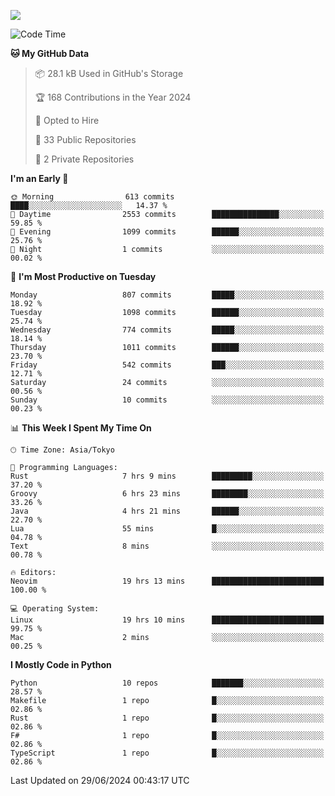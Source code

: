 ![](https://komarev.com/ghpvc/?username=kitagawa-hr)

<!--START_SECTION:waka-->
![Code Time](http://img.shields.io/badge/Code%20Time-906%20hrs%2042%20mins-blue)

**🐱 My GitHub Data** 

> 📦 28.1 kB Used in GitHub's Storage 
 > 
> 🏆 168 Contributions in the Year 2024
 > 
> 💼 Opted to Hire
 > 
> 📜 33 Public Repositories 
 > 
> 🔑 2 Private Repositories 
 > 
**I'm an Early 🐤** 

```text
🌞 Morning                613 commits         ████░░░░░░░░░░░░░░░░░░░░░   14.37 % 
🌆 Daytime                2553 commits        ███████████████░░░░░░░░░░   59.85 % 
🌃 Evening                1099 commits        ██████░░░░░░░░░░░░░░░░░░░   25.76 % 
🌙 Night                  1 commits           ░░░░░░░░░░░░░░░░░░░░░░░░░   00.02 % 
```
📅 **I'm Most Productive on Tuesday** 

```text
Monday                   807 commits         █████░░░░░░░░░░░░░░░░░░░░   18.92 % 
Tuesday                  1098 commits        ██████░░░░░░░░░░░░░░░░░░░   25.74 % 
Wednesday                774 commits         █████░░░░░░░░░░░░░░░░░░░░   18.14 % 
Thursday                 1011 commits        ██████░░░░░░░░░░░░░░░░░░░   23.70 % 
Friday                   542 commits         ███░░░░░░░░░░░░░░░░░░░░░░   12.71 % 
Saturday                 24 commits          ░░░░░░░░░░░░░░░░░░░░░░░░░   00.56 % 
Sunday                   10 commits          ░░░░░░░░░░░░░░░░░░░░░░░░░   00.23 % 
```


📊 **This Week I Spent My Time On** 

```text
🕑︎ Time Zone: Asia/Tokyo

💬 Programming Languages: 
Rust                     7 hrs 9 mins        █████████░░░░░░░░░░░░░░░░   37.20 % 
Groovy                   6 hrs 23 mins       ████████░░░░░░░░░░░░░░░░░   33.26 % 
Java                     4 hrs 21 mins       ██████░░░░░░░░░░░░░░░░░░░   22.70 % 
Lua                      55 mins             █░░░░░░░░░░░░░░░░░░░░░░░░   04.78 % 
Text                     8 mins              ░░░░░░░░░░░░░░░░░░░░░░░░░   00.78 % 

🔥 Editors: 
Neovim                   19 hrs 13 mins      █████████████████████████   100.00 % 

💻 Operating System: 
Linux                    19 hrs 10 mins      █████████████████████████   99.75 % 
Mac                      2 mins              ░░░░░░░░░░░░░░░░░░░░░░░░░   00.25 % 
```

**I Mostly Code in Python** 

```text
Python                   10 repos            ███████░░░░░░░░░░░░░░░░░░   28.57 % 
Makefile                 1 repo              █░░░░░░░░░░░░░░░░░░░░░░░░   02.86 % 
Rust                     1 repo              █░░░░░░░░░░░░░░░░░░░░░░░░   02.86 % 
F#                       1 repo              █░░░░░░░░░░░░░░░░░░░░░░░░   02.86 % 
TypeScript               1 repo              █░░░░░░░░░░░░░░░░░░░░░░░░   02.86 % 
```




 Last Updated on 29/06/2024 00:43:17 UTC
<!--END_SECTION:waka-->
